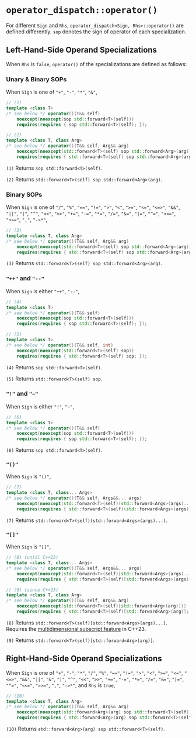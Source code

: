 # `operator_dispatch::operator()`

For different `Sign` and `Rhs`, `operator_dispatch<Sign, Rhs>::operator()` are defined differently. `sop` denotes the sign of operator of each specialization.

## Left-Hand-Side Operand Specializations

When `Rhs` is `false`, `operator()` of the specializations are defined as follows:

### Unary & Binary SOPs

When `Sign` is one of `"+"`, `"-"`, `"*"`, `"&"`,

```cpp
// (1)
template <class T>
/* see below */ operator()(T&& self)
    noexcept(noexcept(sop std::forward<T>(self)))
    requires(requires { sop std::forward<T>(self); });

// (2)
template <class T, class Arg>
/* see below */ operator()(T&& self, Arg&& arg)
    noexcept(noexcept(std::forward<T>(self) sop std::forward<Arg>(arg)))
    requires(requires { std::forward<T>(self) sop std::forward<Arg>(arg); });
```

`(1)` Returns `sop std::forward<T>(self)`.

`(2)` Returns `std::forward<T>(self) sop std::forward<Arg>(arg)`.

### Binary SOPs

When `Sign` is one of `"/"`, `"%"`, `"=="`, `"!="`, `">"`, `"<"`, `">="`, `"<="`, `"<=>"`, `"&&"`, `"||"`, `"|"`, `"^"`, `"<<"`, `">>"`, `"+="`, `"-="`, `"*="`, `"/="`, `"&="`, `"|="`, `"^="`, `"<<="`, `">>="`, `","`, `"->*"`,

```cpp
// (3)
template <class T, class Arg>
/* see below */ operator()(T&& self, Arg&& arg)
    noexcept(noexcept(std::forward<T>(self) sop std::forward<Arg>(arg)))
    requires(requires { std::forward<T>(self) sop std::forward<Arg>(arg); });
```

`(3)` Returns `std::forward<T>(self) sop std::forward<Arg>(arg)`.

### `"++"` and `"--"`

When `Sign` is either `"++"`, `"--"`,

```cpp
// (4)
template <class T>
/* see below */ operator()(T&& self)
    noexcept(noexcept(sop std::forward<T>(self)))
    requires(requires { sop std::forward<T>(self); });

// (5)
template <class T>
/* see below */ operator()(T&& self, int)
    noexcept(noexcept(std::forward<T>(self) sop))
    requires(requires { std::forward<T>(self) sop; });
```

`(4)` Returns `sop std::forward<T>(self)`.

`(5)` Returns `std::forward<T>(self) sop`.

### `"!"` and `"~"`

When `Sign` is either `"!"`, `"~"`,

```cpp
// (6)
template <class T>
/* see below */ operator()(T&& self)
    noexcept(noexcept(sop std::forward<T>(self)))
    requires(requires { sop std::forward<T>(self); });
```

`(6)` Returns `sop std::forward<T>(self)`.

### `"()"`

When `Sign` is `"()"`,

```cpp
// (7)
template <class T, class... Args>
/* see below */ operator()(T&& self, Args&&... args)
    noexcept(noexcept(std::forward<T>(self)(std::forward<Args>(args)...)))
    requires(requires { std::forward<T>(self)(std::forward<Args>(args)...); });
```

`(7)` Returns `std::forward<T>(self)(std::forward<Args>(args)...)`.


### `"[]"`

When `Sign` is `"[]"`,

```cpp
// (8) (until C++23)
template <class T, class... Args>
/* see below */ operator()(T&& self, Args&&... args)
    noexcept(noexcept(std::forward<T>(self)[std::forward<Args>(args)...]))
    requires(requires { std::forward<T>(self)[std::forward<Args>(args)...]; });

// (9) (since C++23)
template <class T, class Arg>
/* see below */ operator()(T&& self, Arg&& arg)
    noexcept(noexcept(std::forward<T>(self)[std::forward<Arg>(arg)]))
    requires(requires { std::forward<T>(self)[std::forward<Arg>(arg)]; });
```

`(8)` Returns `std::forward<T>(self)[std::forward<Args>(args)...]`. Requires the [multidimensional subscript feature](https://en.cppreference.com/w/cpp/language/operators#Array_subscript_operator) in C++23.

`(9)` Returns `std::forward<T>(self)[std::forward<Arg>(arg)]`.

## Right-Hand-Side Operand Specializations

When `Sign` is one of `"+"`, `"-"`, `"*"`, `"/"`, `"%"`, `"=="`, `"!="`, `">"`, `"<"`, `">="`, `"<="`, `"<=>"`, `"&&"`, `"||"`, `"&"`, `"|"`, `"^"`, `"<<"`, `">>"`, `"+="`, `"-="`, `"*="`, `"/="`, `"&="`, `"|="`, `"^="`, `"<<="`, `">>="`, `","`, `"->*"`, and `Rhs` is `true`,

```cpp
// (10)
template <class T, class Arg>
/* see below */ operator()(T&& self, Arg&& arg)
    noexcept(noexcept(std::forward<Arg>(arg) sop std::forward<T>(self)))
    requires(requires { std::forward<Arg>(arg) sop std::forward<T>(self); });
```

`(10)` Returns `std::forward<Arg>(arg) sop std::forward<T>(self)`.
